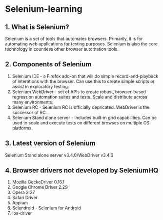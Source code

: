 # Selenium-learning

## 1. What is Selenium? 
Selenium is a set of tools that automates browsers. Primarily, it is for automating web applications for testing purposes. Selenium is also the core technology in countless other browser automation tools. 

## 2. Components of Selenium 
1. Selenium IDE - a Firefox add-on that will do simple record-and-playback of interations with the browser. Can use this to create simple scripts or assist in exploratory testing.
2. Selenium WebDriver - set of APIs to create robust, browser-based regression automation suites and tests. Scale and distribute           across many environments. 
3. Selenium RC - Selenium RC is officially depricated. WebDriver is the successor of RC. 
4. Selenium Stand alone server - includes built-in grid capabilities. Can be used to scale and execute tests on different browses on       multiple OS platforms. 

## 3. Latest version of Selenium 
Selenium Stand alone server v3.4.0/WebDriver v3.4.0 

## 4. Browser drivers not developed by SeleniumHQ
1. Mozilla GeckoDriver 0.16.1
2. Google Chrome Driver 2.29 
3. Opera 2.27 
4. Safari Driver 
5. Appium 
6. Selendroid - Selenium for Android 
7. ios-driver 



    
    
